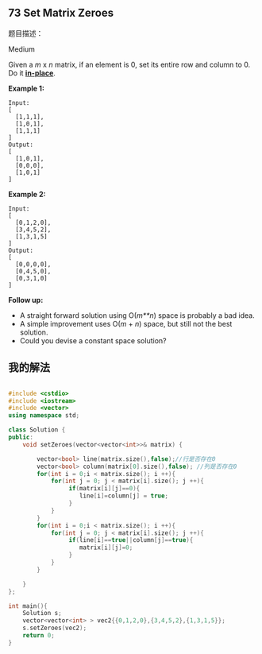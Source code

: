 ## 73 Set Matrix Zeroes

题目描述：

Medium

Given a *m* x *n* matrix, if an element is 0, set its entire row and column to 0. Do it [**in-place**](https://en.wikipedia.org/wiki/In-place_algorithm).

**Example 1:**

```
Input: 
[
  [1,1,1],
  [1,0,1],
  [1,1,1]
]
Output: 
[
  [1,0,1],
  [0,0,0],
  [1,0,1]
]
```

**Example 2:**

```
Input: 
[
  [0,1,2,0],
  [3,4,5,2],
  [1,3,1,5]
]
Output: 
[
  [0,0,0,0],
  [0,4,5,0],
  [0,3,1,0]
]
```

**Follow up:**

- A straight forward solution using O(*m**n*) space is probably a bad idea.
- A simple improvement uses O(*m* + *n*) space, but still not the best solution.
- Could you devise a constant space solution?

## 我的解法

```C++

#include <cstdio>
#include <iostream>
#include <vector>
using namespace std;

class Solution {
public:
    void setZeroes(vector<vector<int>>& matrix) {

        vector<bool> line(matrix.size(),false);//行是否存在0
        vector<bool> column(matrix[0].size(),false); //列是否存在0
        for(int i = 0;i < matrix.size(); i ++){
            for(int j = 0; j < matrix[i].size(); j ++){
                 if(matrix[i][j]==0){
                    line[i]=column[j] = true;
                 }
            }
        }
        for(int i = 0;i < matrix.size(); i ++){
            for(int j = 0; j < matrix[i].size(); j ++){
                 if(line[i]==true||column[j]==true){
                    matrix[i][j]=0;
                 }
            }
        }

    }
};

int main(){
    Solution s;
    vector<vector<int> > vec2{{0,1,2,0},{3,4,5,2},{1,3,1,5}};
    s.setZeroes(vec2);
    return 0;
}
```

